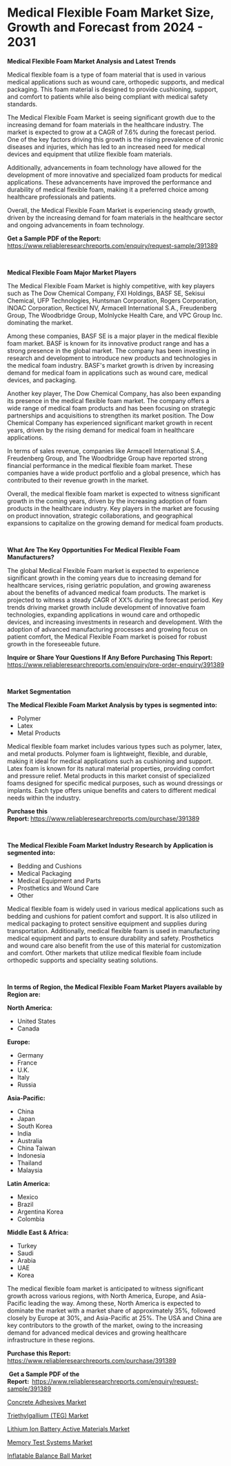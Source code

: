 <p><h1>Medical Flexible Foam Market Size, Growth and Forecast from 2024 - 2031</h1></p><p><strong>Medical Flexible Foam Market Analysis and Latest Trends</strong></p>
<p><p>Medical flexible foam is a type of foam material that is used in various medical applications such as wound care, orthopedic supports, and medical packaging. This foam material is designed to provide cushioning, support, and comfort to patients while also being compliant with medical safety standards.</p><p>The Medical Flexible Foam Market is seeing significant growth due to the increasing demand for foam materials in the healthcare industry. The market is expected to grow at a CAGR of 7.6% during the forecast period. One of the key factors driving this growth is the rising prevalence of chronic diseases and injuries, which has led to an increased need for medical devices and equipment that utilize flexible foam materials.</p><p>Additionally, advancements in foam technology have allowed for the development of more innovative and specialized foam products for medical applications. These advancements have improved the performance and durability of medical flexible foam, making it a preferred choice among healthcare professionals and patients.</p><p>Overall, the Medical Flexible Foam Market is experiencing steady growth, driven by the increasing demand for foam materials in the healthcare sector and ongoing advancements in foam technology.</p></p>
<p><strong>Get a Sample PDF of the Report:&nbsp;</strong> <a href="https://www.reliableresearchreports.com/enquiry/request-sample/391389">https://www.reliableresearchreports.com/enquiry/request-sample/391389</a></p>
<p>&nbsp;</p>
<p><strong>Medical Flexible Foam Major Market Players</strong></p>
<p><p>The Medical Flexible Foam Market is highly competitive, with key players such as The Dow Chemical Company, FXI Holdings, BASF SE, Sekisui Chemical, UFP Technologies, Huntsman Corporation, Rogers Corporation, INOAC Corporation, Recticel NV, Armacell International S.A., Freudenberg Group, The Woodbridge Group, Molnlycke Health Care, and VPC Group Inc. dominating the market.</p><p>Among these companies, BASF SE is a major player in the medical flexible foam market. BASF is known for its innovative product range and has a strong presence in the global market. The company has been investing in research and development to introduce new products and technologies in the medical foam industry. BASF's market growth is driven by increasing demand for medical foam in applications such as wound care, medical devices, and packaging.</p><p>Another key player, The Dow Chemical Company, has also been expanding its presence in the medical flexible foam market. The company offers a wide range of medical foam products and has been focusing on strategic partnerships and acquisitions to strengthen its market position. The Dow Chemical Company has experienced significant market growth in recent years, driven by the rising demand for medical foam in healthcare applications.</p><p>In terms of sales revenue, companies like Armacell International S.A., Freudenberg Group, and The Woodbridge Group have reported strong financial performance in the medical flexible foam market. These companies have a wide product portfolio and a global presence, which has contributed to their revenue growth in the market.</p><p>Overall, the medical flexible foam market is expected to witness significant growth in the coming years, driven by the increasing adoption of foam products in the healthcare industry. Key players in the market are focusing on product innovation, strategic collaborations, and geographical expansions to capitalize on the growing demand for medical foam products.</p></p>
<p>&nbsp;</p>
<p><strong>What Are The Key Opportunities For Medical Flexible Foam Manufacturers?</strong></p>
<p><p>The global Medical Flexible Foam market is expected to experience significant growth in the coming years due to increasing demand for healthcare services, rising geriatric population, and growing awareness about the benefits of advanced medical foam products. The market is projected to witness a steady CAGR of XX% during the forecast period. Key trends driving market growth include development of innovative foam technologies, expanding applications in wound care and orthopedic devices, and increasing investments in research and development. With the adoption of advanced manufacturing processes and growing focus on patient comfort, the Medical Flexible Foam market is poised for robust growth in the foreseeable future.</p></p>
<p><strong>Inquire or Share Your Questions If Any Before Purchasing This Report:</strong> <a href="https://www.reliableresearchreports.com/enquiry/pre-order-enquiry/391389">https://www.reliableresearchreports.com/enquiry/pre-order-enquiry/391389</a></p>
<p>&nbsp;</p>
<p><strong>Market Segmentation</strong></p>
<p><strong>The Medical Flexible Foam Market Analysis by types is segmented into:</strong></p>
<p><ul><li>Polymer</li><li>Latex</li><li>Metal Products</li></ul></p>
<p><p>Medical flexible foam market includes various types such as polymer, latex, and metal products. Polymer foam is lightweight, flexible, and durable, making it ideal for medical applications such as cushioning and support. Latex foam is known for its natural material properties, providing comfort and pressure relief. Metal products in this market consist of specialized foams designed for specific medical purposes, such as wound dressings or implants. Each type offers unique benefits and caters to different medical needs within the industry.</p></p>
<p><strong>Purchase this Report:&nbsp;</strong><a href="https://www.reliableresearchreports.com/purchase/391389">https://www.reliableresearchreports.com/purchase/391389</a></p>
<p>&nbsp;</p>
<p><strong>The Medical Flexible Foam Market Industry Research by Application is segmented into:</strong></p>
<p><ul><li>Bedding and Cushions</li><li>Medical Packaging</li><li>Medical Equipment and Parts</li><li>Prosthetics and Wound Care</li><li>Other</li></ul></p>
<p><p>Medical flexible foam is widely used in various medical applications such as bedding and cushions for patient comfort and support. It is also utilized in medical packaging to protect sensitive equipment and supplies during transportation. Additionally, medical flexible foam is used in manufacturing medical equipment and parts to ensure durability and safety. Prosthetics and wound care also benefit from the use of this material for customization and comfort. Other markets that utilize medical flexible foam include orthopedic supports and speciality seating solutions.</p></p>
<p>&nbsp;</p>
<p><strong>In terms of Region, the Medical Flexible Foam Market Players available by Region are:</strong></p>
<p>
    <p> <strong> North America: </strong>
        <ul>
            <li>United States</li>
            <li>Canada</li>
        </ul>
        </p> 
    <p> <strong> Europe: </strong>
        <ul>
            <li>Germany</li>
            <li>France</li>
            <li>U.K.</li>
            <li>Italy</li>
            <li>Russia</li>
        </ul>
        </p> 
    <p> <strong> Asia-Pacific: </strong>
        <ul>
            <li>China</li>
            <li>Japan</li>
            <li>South Korea</li>
            <li>India</li>
            <li>Australia</li>
            <li>China Taiwan</li>
            <li>Indonesia</li>
            <li>Thailand</li>
            <li>Malaysia</li>
        </ul>
        </p> 
    <p> <strong> Latin America: </strong>
        <ul>
            <li>Mexico</li>
            <li>Brazil</li>
            <li>Argentina Korea</li>
            <li>Colombia</li>
        </ul>
        </p> 
    <p> <strong> Middle East & Africa: </strong>
        <ul>
            <li>Turkey</li>
            <li>Saudi</li>
            <li>Arabia</li>
            <li>UAE</li>
            <li>Korea</li>
        </ul>
    </p>
    </p>
<p><p>The medical flexible foam market is anticipated to witness significant growth across various regions, with North America, Europe, and Asia-Pacific leading the way. Among these, North America is expected to dominate the market with a market share of approximately 35%, followed closely by Europe at 30%, and Asia-Pacific at 25%. The USA and China are key contributors to the growth of the market, owing to the increasing demand for advanced medical devices and growing healthcare infrastructure in these regions.</p></p>
<p><strong>Purchase this Report: </strong><a href="https://www.reliableresearchreports.com/purchase/391389">https://www.reliableresearchreports.com/purchase/391389</a></p>
<p>&nbsp;<strong>Get a Sample PDF of the Report:&nbsp;&nbsp;</strong><a href="https://www.reliableresearchreports.com/enquiry/request-sample/391389">https://www.reliableresearchreports.com/enquiry/request-sample/391389</a></p>
<p><strong></strong></p>
<p><p><a href="https://view.publitas.com/reportprime-1/concrete-adhesives-market-insights-market-players-and-forecast-till-2031/">Concrete Adhesives Market</a></p><p><a href="https://thundering-castanet-c65.notion.site/Triethylgallium-TEG-Market-Analysis-and-Market-Size-Global-Industry-Overview-Market-Segmentation-8c5318be20bc427c9cf229a88f065408">Triethylgallium (TEG) Market</a></p><p><a href="https://thundering-castanet-c65.notion.site/Lithium-Ion-Battery-Active-Materials-Market-Size-Furnishes-Valuable-Information-Encompassing-Market--1ceac598d2d14538a0d4b222e8704f77">Lithium Ion Battery Active Materials Market</a></p><p><a href="https://bubble-tree-ea4.notion.site/Global-Memory-Test-Systems-Market-Size-and-Market-Trends-Insights-and-Projections-from-2024-to-2031-92b5d79f340e4e38b0428ed04637aa1f">Memory Test Systems Market</a></p><p><a href="https://view.publitas.com/reportprime-1/inflatable-balance-ball-market-size-growth-and-forecast-from-2024-2031/">Inflatable Balance Ball Market</a></p></p>